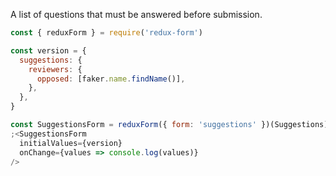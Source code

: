 A list of questions that must be answered before submission.

```js
const { reduxForm } = require('redux-form')

const version = {
  suggestions: {
    reviewers: {
      opposed: [faker.name.findName()],
    },
  },
}

const SuggestionsForm = reduxForm({ form: 'suggestions' })(Suggestions)
;<SuggestionsForm
  initialValues={version}
  onChange={values => console.log(values)}
/>
```
